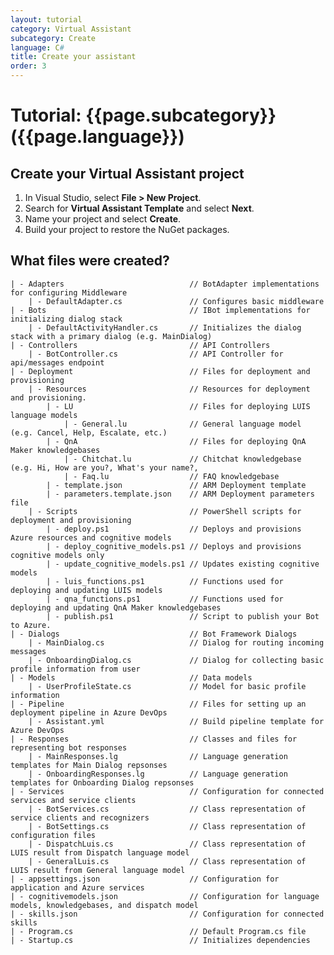 ```yaml
---
layout: tutorial
category: Virtual Assistant
subcategory: Create
language: C#
title: Create your assistant
order: 3
---
```


# Tutorial: {{page.subcategory}} ({{page.language}})

## Create your Virtual Assistant project

1. In Visual Studio, select **File > New Project**.
1. Search for **Virtual Assistant Template** and select **Next**.
1. Name your project and select **Create**.
1. Build your project to restore the NuGet packages.

## What files were created?
    | - Adapters                            // BotAdapter implementations for configuring Middleware
        | - DefaultAdapter.cs               // Configures basic middleware
    | - Bots                                // IBot implementations for initializing dialog stack
        | - DefaultActivityHandler.cs       // Initializes the dialog stack with a primary dialog (e.g. MainDialog)
    | - Controllers                         // API Controllers
        | - BotController.cs                // API Controller for api/messages endpoint
    | - Deployment                          // Files for deployment and provisioning
        | - Resources                       // Resources for deployment and provisioning.
            | - LU                          // Files for deploying LUIS language models
                | - General.lu              // General language model (e.g. Cancel, Help, Escalate, etc.)
            | - QnA                         // Files for deploying QnA Maker knowledgebases
                | - Chitchat.lu             // Chitchat knowledgebase (e.g. Hi, How are you?, What's your name?, 
                | - Faq.lu                  // FAQ knowledgebase
            | - template.json               // ARM Deployment template
            | - parameters.template.json    // ARM Deployment parameters file
        | - Scripts                         // PowerShell scripts for deployment and provisioning
            | - deploy.ps1                  // Deploys and provisions Azure resources and cognitive models
            | - deploy_cognitive_models.ps1 // Deploys and provisions cognitive models only
            | - update_cognitive_models.ps1 // Updates existing cognitive models
            | - luis_functions.ps1          // Functions used for deploying and updating LUIS models
            | - qna_functions.ps1           // Functions used for deploying and updating QnA Maker knowledgebases
            | - publish.ps1                 // Script to publish your Bot to Azure.
    | - Dialogs                             // Bot Framework Dialogs
        | - MainDialog.cs                   // Dialog for routing incoming messages
        | - OnboardingDialog.cs             // Dialog for collecting basic profile information from user
    | - Models                              // Data models
        | - UserProfileState.cs             // Model for basic profile information
    | - Pipeline                            // Files for setting up an deployment pipeline in Azure DevOps
        | - Assistant.yml                   // Build pipeline template for Azure DevOps
    | - Responses                           // Classes and files for representing bot responses
        | - MainResponses.lg                // Language generation templates for Main Dialog repsonses
        | - OnboardingResponses.lg          // Language generation templates for Onboarding Dialog repsonses 
    | - Services                            // Configuration for connected services and service clients
        | - BotServices.cs                  // Class representation of service clients and recognizers
        | - BotSettings.cs                  // Class representation of configuration files
        | - DispatchLuis.cs                 // Class representation of LUIS result from Dispatch language model
        | - GeneralLuis.cs                  // Class representation of LUIS result from General language model
    | - appsettings.json                    // Configuration for application and Azure services
    | - cognitivemodels.json                // Configuration for language models, knowledgebases, and dispatch model
    | - skills.json                         // Configuration for connected skills
    | - Program.cs                          // Default Program.cs file
    | - Startup.cs                          // Initializes dependencies

